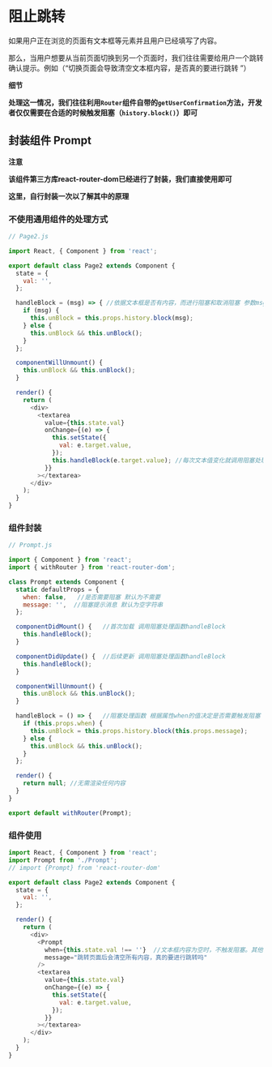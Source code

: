 # 阻止跳转

如果用户正在浏览的页面有文本框等元素并且用户已经填写了内容。

那么，当用户想要从当前页面切换到另一个页面时，我们往往需要给用户一个跳转确认提示。例如（“切换页面会导致清空文本框内容，是否真的要进行跳转 ”）

**细节**

**处理这一情况，我们往往利用`Router`组件自带的`getUserConfirmation`方法，开发者仅仅需要在合适的时候触发阻塞（`history.block()`）即可**

## 封装组件 Prompt

**注意**

**该组件第三方库react-router-dom已经进行了封装，我们直接使用即可**

**这里，自行封装一次以了解其中的原理**

### 不使用通用组件的处理方式

```js
// Page2.js

import React, { Component } from 'react';

export default class Page2 extends Component {
  state = {
    val: '',
  };

  handleBlock = (msg) => { //依据文本框是否有内容，而进行阻塞和取消阻塞 参数msg（文本框中的内容）
    if (msg) {
      this.unBlock = this.props.history.block(msg);
    } else {
      this.unBlock && this.unBlock();
    }
  };

  componentWillUnmount() {
    this.unBlock && this.unBlock();
  }

  render() {
    return (
      <div>
        <textarea
          value={this.state.val}
          onChange={(e) => {
            this.setState({
              val: e.target.value,
            });
            this.handleBlock(e.target.value); //每次文本值变化就调用阻塞处理函数
          }}
        ></textarea>
      </div>
    );
  }
}
```

### 组件封装

```js
// Prompt.js

import { Component } from 'react';
import { withRouter } from 'react-router-dom';

class Prompt extends Component {
  static defaultProps = {
    when: false,   //是否需要阻塞 默认为不需要
    message: '',  //阻塞提示消息 默认为空字符串
  };

  componentDidMount() {   //首次加载 调用阻塞处理函数handleBlock
    this.handleBlock();  
  }

  componentDidUpdate() {  //后续更新 调用阻塞处理函数handleBlock
    this.handleBlock();
  }

  componentWillUnmount() {
    this.unBlock && this.unBlock();
  }

  handleBlock = () => {   //阻塞处理函数 根据属性when的值决定是否需要触发阻塞 阻塞消息为属性message的值
    if (this.props.when) {
      this.unBlock = this.props.history.block(this.props.message);
    } else {
      this.unBlock && this.unBlock();
    }
  };

  render() {
    return null; //无需渲染任何内容
  }
}

export default withRouter(Prompt);
```

### 组件使用

```js
import React, { Component } from 'react';
import Prompt from './Prompt';
// import {Prompt} from 'react-router-dom'

export default class Page2 extends Component {
  state = {
    val: '',
  };

  render() {
    return (
      <div>
        <Prompt
          when={this.state.val !== ''}  //文本框内容为空时，不触发阻塞。其他情况都触发阻塞
          message="跳转页面后会清空所有内容，真的要进行跳转吗"
        />
        <textarea
          value={this.state.val}
          onChange={(e) => {
            this.setState({
              val: e.target.value,
            });
          }}
        ></textarea>
      </div>
    );
  }
}
```

